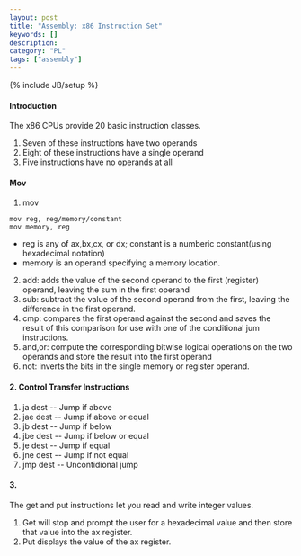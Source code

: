 ```yaml
--- 
layout: post 
title: "Assembly: x86 Instruction Set" 
keywords: [] 
description: 
category: "PL"
tags: ["assembly"] 
--- 
```

{% include JB/setup %}

#### Introduction
The x86 CPUs provide 20 basic instruction classes. 
1. Seven of these instructions have two operands
2. Eight of these instructions have a single operand
3. Five instructions have no operands at all


#### Mov
1. mov
```ass
mov reg, reg/memory/constant
mov memory, reg
```
- reg is any of ax,bx,cx, or dx; constant is a numberic constant(using hexadecimal notation)
- memory is an operand specifying a memory location.

2. add: adds the value of the second operand to the first (register) operand, leaving the sum in the
first operand
3. sub: subtract the value of the second operand from the first, leaving the difference in the first
   operand.
4. cmp: compares the first operand against the second and saves the result of this comparison for
   use with one of the conditional jum instructions.
5. and,or: compute the corresponding bitwise logical operations on the two operands and store the
   result into the first operand
6. not: inverts the bits in the single memory or register operand.
   
#### 2. Control Transfer Instructions
1. ja    dest -- Jump if above
2. jae   dest -- Jump if above or equal
3. jb    dest -- Jump if below
4. jbe   dest -- Jump if below or equal
5. je    dest -- Jump if equal
6. jne   dest -- Jump if not equal
7. jmp   dest -- Uncontidional jump


#### 3.
The get and put instructions let you read and write integer values. 
1. Get will stop and prompt the user for a hexadecimal value and then store that value into the ax
   register.
2. Put displays the value of the ax register.

